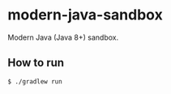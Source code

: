 # modern-java-sandbox

Modern Java (Java 8+) sandbox.

## How to run

``` shell
$ ./gradlew run 
```